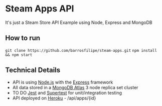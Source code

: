 # Steam Apps API
It's just a Steam Store API Example using Node, Express and MongoDB

## How to run
`git clone https://github.com/barrosfilipe/steam-apps.git`
`npm install && npm start`

## Technical Details
* API is using [Node.js](https://nodejs.org/en/) with the [Express](http://expressjs.com/) framework
* All data stored in a [MongoDB Atlas](https://www.mongodb.com/cloud/atlas) 3 node replica set cluster
* TO DO [Jest](https://facebook.github.io/jest/) and [Supertest](https://github.com/visionmedia/supertest) for unit/integration testing
* API deployed on [Heroku](https://steam-apps.herokuapp.com/api/apps) - /api/apps/{id}